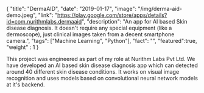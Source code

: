{
  "title": "DermaAID",
  "date": "2019-01-17",
  "image": "/img/derma-aid-demo.jpeg",
  "link": "https://play.google.com/store/apps/details?id=com.nurithmlabs.dermaaid",
  "description": "An app for AI based Skin disease diagnosis. It doesn't require any special equipment (like a dermoscope), just clinical images taken from a decent smartphone camera.",
  "tags": ["Machine Learning", "Python"],
  "fact": "",
  "featured":true,
  "weight" : 1
}

This project was engineered as part of my role at Nurithm Labs Pvt Ltd. We have developed an AI based skin disease diagnosis app which can detected around 40 different skin disease conditions. It works on visual image recognition and uses models based on convolutional neural network models at it's backend.
